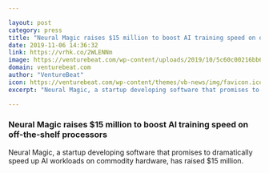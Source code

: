 ```yaml
---

layout: post
category: press
title: "Neural Magic raises $15 million to boost AI training speed on off-the-shelf processors"
date: 2019-11-06 14:36:32
link: https://vrhk.co/2WLENNm
image: https://venturebeat.com/wp-content/uploads/2019/10/5c60c00216bb6e80224b063b_NeuralMagic-Work-20193-e1572466367885.png?w=1200&strip=all
domain: venturebeat.com
author: "VentureBeat"
icon: https://venturebeat.com/wp-content/themes/vb-news/img/favicon.ico
excerpt: "Neural Magic, a startup developing software that promises to dramatically speed up AI workloads on commodity hardware, has raised $15 million."

---
```


### Neural Magic raises $15 million to boost AI training speed on off-the-shelf processors

Neural Magic, a startup developing software that promises to dramatically speed up AI workloads on commodity hardware, has raised $15 million.